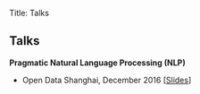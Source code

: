 Title: Talks

## Talks
**Pragmatic Natural Language Processing (NLP)**

- Open Data Shanghai, December 2016 [[Slides](https://github.com/fortiema/talks/blob/master/opendata2016sh/pragmatic-nlp-opendata2016sh.pdf)]

